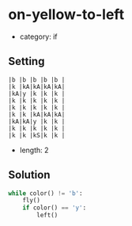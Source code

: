 # on-yellow-to-left
- category: if

## Setting

```
|b |b |b |b |b |
|k |kA|kA|kA|kA|
|kA|y |k |k |k |
|k |k |k |k |k |
|k |k |k |k |k |
|k |k |kA|kA|kA|
|kA|kA|y |k |k |
|k |k |k |k |k |
|k |k |kS|k |k |
```
- length: 2

## Solution

```python
while color() != 'b':
    fly()
    if color() == 'y':
        left()
```
